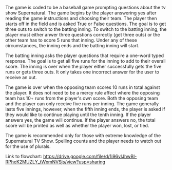The game is coded to be a baseball game prompting questions about the tv show Supernatural. The game begins by the player
answering yes after reading the game instructions and choosing their team. The player then starts off in the field and is asked True or False questions. The goal is to get three outs to switch to the batting inning. To switch to the batting inning, the player must either anwer three questions correctly (get three outs) or the other team has to score 5 runs that inning. Under any of these circumstances, the inning ends and the batting inning will start.

The batting inning asks the player questions that require a one-word typed response. The goal is to get all five runs for the inning to add to their overall score. The inning is over when the player either successfully gets the five runs or gets three outs. It only takes one incorrect answer for the user to receive an out.

The game is over when the opposing team scores 10 runs in total against the player. It does not need to be a mercy rule affect where the opposing team has 10+ runs from the player's own score. Both the opposing team and the player can only receive five runs per inning. The game generally lasts five innings, however, when the fifth inning ends, the player is asked if they would like to continue playing until the tenth inning. If the player answers yes, the game will continue. If the player answers no, the total score will be printed as well as whether the player won, lost, or tied.

The game is recommended only for those with extreme knowledge of the Supernatural TV Show. Spelling counts and the player needs to watch out for the use of plurals.

Link to flowchart: https://drive.google.com/file/d/1i96vlJhwBl-RPheK2MUZLY_tWxmNVSjs/view?usp=sharing

